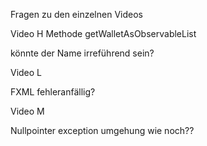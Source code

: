 Fragen zu den einzelnen Videos

Video H
Methode getWalletAsObservableList

könnte der Name irreführend sein?


Video L 

FXML fehleranfällig?

Video M 

Nullpointer exception umgehung wie noch??
